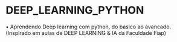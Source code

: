 # DEEP_LEARNING_PYTHON

• Aprendendo Deep learning com python, do basico ao avancado.  
(Inspirado em aulas de DEEP LEARNING & IA da Faculdade Fiap)
